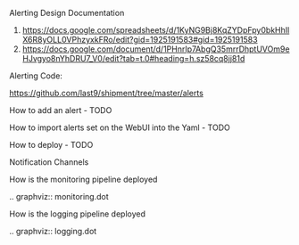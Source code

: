 
Alerting Design Documentation

1. https://docs.google.com/spreadsheets/d/1KyNG9Bj8KqZYDpFpy0bkHhIlX6R8yOLL0VPhzyxkFRo/edit?gid=1925191583#gid=1925191583
2. https://docs.google.com/document/d/1PHnrIp7AbgQ35mrrDhptUVOm9eHJvgyo8nYhDRU7_V0/edit?tab=t.0#heading=h.sz58cq8jj81d


Alerting Code:

https://github.com/last9/shipment/tree/master/alerts


How to add an alert - TODO

How to import alerts set on the WebUI into the Yaml - TODO

How to deploy - TODO

Notification Channels

How is the monitoring pipeline deployed

.. graphviz:: monitoring.dot

How is the logging pipeline deployed

.. graphviz:: logging.dot

